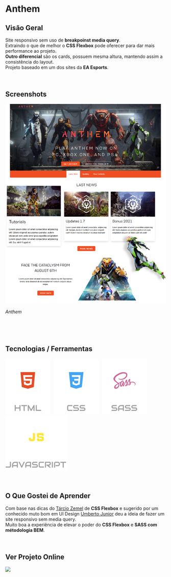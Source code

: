 # <b>Anthem</b>

## <b>Visão Geral</b>
Site responsivo sem uso de <b>breakpoinst media query</b>.<br>
Extraindo o que de melhor o <b>CSS Flexbox</b> pode oferecer para dar mais performance ao projeto.<br>
<b>Outro diferencial</b> são os cards, possuem mesma altura, mantendo assim a consistência do layout.<br>
Projeto baseado em um dos sites da <b>EA Esports</b>.
<br><br><br>


## <b>Screenshots</b>
![Screenshots](./img/screenshot-01.png)
<p>

_Anthem_</p>
<br><br><br>


## <b>Tecnologias / Ferramentas</b>
![Bootstrap 5](https://raw.githubusercontent.com/DiogoRealles/diogorealles/develop/img/html.svg) &nbsp;
![SASS](https://raw.githubusercontent.com/DiogoRealles/diogorealles/develop/img/css.svg) &nbsp;
![CSS](https://raw.githubusercontent.com/DiogoRealles/diogorealles/develop/img/sass.svg) &nbsp;
![CSS](https://raw.githubusercontent.com/DiogoRealles/diogorealles/develop/img/js.svg) &nbsp;
<br><br><br>


## <b>O Que Gostei de Aprender</b>
Com base nas dicas do [Tárcio Zemel](https://www.facebook.com/tarciozemel) de <b>CSS Flexbox</b> e sugerido por um conhecido muto bom em UI Design [Umberto Junior](https://www.facebook.com/umberto.junior.50) deu a ideia de fazer um site responsivo sem media query.<br>
Muito boa a experiência de elevar o poder do <b>CSS Flexbox</b> e <b>SASS com métodologia BEM</b>.
<br><br><br>


## <b>Ver Projeto Online</b>
<a href="https://www.realles.tk/projects/project01/" target="_blank"><img src="https://img.shields.io/badge/Site-Projeto 01-black?style=for-the-badge&logo=Html5&logoColor=white"></a> &nbsp;
<br><br><br>